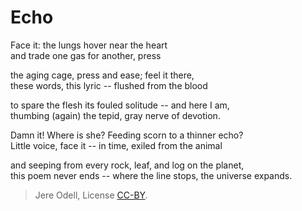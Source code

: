 # Echo

Face it: the lungs hover near the heart   
and trade one gas for another, press

the aging cage, press and ease; feel it there,  
these words, this lyric -- flushed from the blood

to spare the flesh its fouled solitude -- and here I am,  
thumbing (again) the tepid, gray nerve of devotion.

Damn it! Where is she? Feeding scorn to a thinner echo?  
Little voice, face it -- in time, exiled from the animal

and seeping from every rock, leaf, and log on the planet,  
this poem never ends -- where the line stops, the universe expands.


>Jere Odell, License [CC-BY](https://creativecommons.org/licenses/by/4.0/).